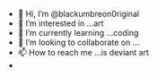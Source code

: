 - 👋 Hi, I’m @blackumbreon0riginal
- 👀 I’m interested in ...art
- 🌱 I’m currently learning ...coding
- 💞️ I’m looking to collaborate on ...
- 📫 How to reach me ...is deviant art
-

<!---
blackumbreon0riginal/blackumbreon0riginal is a ✨ special ✨ repository because its `README.md` (this file) appears on your GitHub profile.
You can click the Preview link to take a look at your changes.
--->
